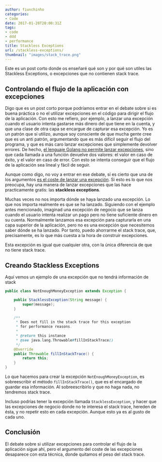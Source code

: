 ```yaml
---
author: fiunchinho
categories:
- Code
date: 2017-01-28T20:00:31Z
tags:
- code
- ddd
- performance
title: Stackless Exceptions
url: /stackless-exceptions/
thumbnail: "images/stack_trace.png"
---
```


Este es un post corto donde os enseñaré qué son y por qué son utiles las Stackless Exceptions, o excepciones que no contienen stack trace.

<!--more-->

## Controlando el flujo de la aplicación con excepciones
Digo que es un post corto porque podríamos entrar en el debate sobre si es buena práctica o no el utilizar excepciones en el código para dirigir el flujo de la aplicación. Con esto me refiero, por ejemplo, a lanzar una excepción cuando el usuario intenta gastarse más dinero del que tiene en la cuenta, y que una clase de otra capa se encargue de capturar esa excepción.
Yo es un patrón que sí utilizo, aunque soy consciente de que mucha gente cree que es un anti patrón, argumentando que es más difícil seguir el flujo del programa, y que es más caro lanzar excepciones que simplemente devolver errores. De hecho, [el lenguaje Golang no permite lanzar excepciones](https://golang.org/doc/faq#exceptions), sino que cada llamada a una función devuelve dos valores: el valor en caso de éxito, y el valor en caso de error. Con esto se intenta conseguir que el flujo de la aplicación sea lineal y fácil de seguir.

Aunque como digo, no voy a entrar en ese debate, sí es cierto que una de los argumentos [es el coste de lanzar una excepción](http://stackoverflow.com/a/567593/563072).
Si esto es lo que nos preocupa, hay una manera de lanzar excepciones que las hace practicamente gratis: las **stackless exceptions**.

Muchas veces no nos importa dónde se haya lanzado una excepción. Lo que nos importa realmente es que se ha lanzado. Siguiendo con el ejemplo antes mencionado, imaginad una excepción de negocio que se lanza cuando el usuario intenta realizar un pago pero no tiene suficiente dinero en su cuenta.
Normalmente lanzamos esa excepción para capturarla en una capa superior de la aplicación, pero no es una excepción que necesitemos saber dónde se ha lanzado. Por tanto, puedo ahorrarme el stack trace, que, precisamente, es lo que más cuesta a la hora de construir excepciones.

Esta excepción es igual que cualquier otra, con la única diferencia de que no tiene stack trace.

## Creando Stackless Exceptions
Aquí vemos un ejemplo de una excepción que no tendrá información de stack

```java
public class NotEnoughMoneyException extends Exception {

    public StacklessException(String message) {
        super(message);
    }

    /**
     * Does not fill in the stack trace for this exception
     * for performance reasons.
     *
     * @return this instance
     * @see java.lang.Throwable#fillInStackTrace()
     */
    @Override
    public Throwable fillInStackTrace() {
        return this;
    }
}

```

Lo que hacemos para crear la excepción `NotEnoughMoneyException`, es sobreescribir el método `fillInStackTrace()`, que es el encargado de guardar esa información. Al sobreescribirlo y que no haga nada, no tendremos stack trace.

Incluso podrías tener la excepción llamada `StacklessException`, y hacer que las excepciones de negocio donde no te interesa el stack trace, hereden de ésta, y no repetir esto en cada excepción. Aunque esto ya es al gusto de cada uno.

## Conclusión
El debate sobre si utilizar excepciones para controlar el flujo de la aplicación sigue ahí, pero el argumento del coste de las excepciones desaparece con esta técnica, donde quitamos el peso del stack trace.
